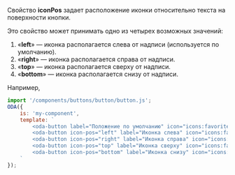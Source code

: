Свойство **iconPos** задает расположение иконки относительно текста на поверхности кнопки.

Это свойство может принимать одно из четырех возможных значений:

1. «**left**» — иконка располагается слева от надписи (используется по умолчанию).
1. «**right**» — иконка располагается справа от надписи.
1. «**top**» — иконка располагается сверху от надписи.
1. «**bottom**» — иконка располагается снизу от надписи.

Например,

```javascript _run_line_edit_loadoda_[my-component.js]_h=160_
import '/components/buttons/button/button.js';
ODA({
    is: 'my-component',
    template: `
        <oda-button label="Положение по умолчанию" icon="icons:favorite"></oda-button>
        <oda-button icon-pos="left" label="Иконка слева" icon="icons:favorite"></oda-button>
        <oda-button icon-pos="right" label="Иконка справа" icon="icons:favorite"></oda-button>
        <oda-button icon-pos="top" label="Иконка сверху" icon="icons:favorite"></oda-button>
        <oda-button icon-pos="bottom" label="Иконка снизу" icon="icons:favorite"></oda-button>
    `
});
```
